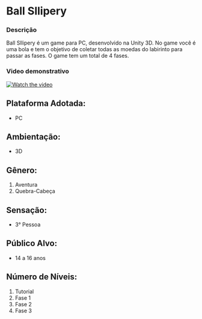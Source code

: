 # Ball Sllipery

### Descrição 
Ball Sllipery é um game para PC, desenvolvido na Unity 3D. No game você é uma bola e tem o objetivo de coletar todas as moedas do labirinto para passar as fases. O game tem um total de 4 fases.

### Video demonstrativo
[![Watch the video](https://i.imgur.com/vKb2F1B.png)](https://youtu.be/zqHKbjG-fe8)

## Plataforma Adotada: 
  - PC

## Ambientação: 
  - 3D

## Gênero:
  1. Aventura
  2. Quebra-Cabeça
  
## Sensação:
  - 3° Pessoa
  
## Público Alvo:
  - 14 a 16 anos
  
## Número de Níveis:
  1. Tutorial
  2. Fase 1
  3. Fase 2
  4. Fase 3

